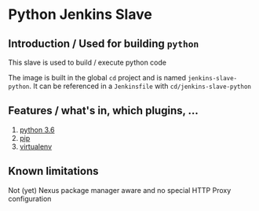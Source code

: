 # Python Jenkins Slave

## Introduction / Used for building `python`
This slave is used to build / execute python code

The image is built in the global `cd` project and is named `jenkins-slave-python`.
It can be referenced in a `Jenkinsfile` with `cd/jenkins-slave-python`

## Features / what's in, which plugins, ...
1. [python 3.6](https://docs.python.org/3.6)
2. [pip](https://pip.pypa.io/en/stable)
3. [virtualenv](https://virtualenv.pypa.io/en/stable/)

## Known limitations
Not (yet) Nexus package manager aware and no special HTTP Proxy configuration
